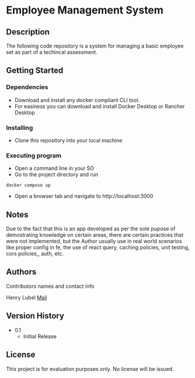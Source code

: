 # Employee Management System

## Description

The following code repository is a system for managing a basic employee set
as part of a techincal assessment.

## Getting Started

### Dependencies

* Download and install any docker compliant CLI tool.
* For easiness you can download and install Docker Desktop or Rancher Desktop

### Installing

* Clone this repository into your local machine

### Executing program

* Open a command line in your SO
* Go to the project directory and run 

```
docker compose up
```

* Open a browser tab and navigate to http://localhost:3000

## Notes

Due to the fact that this is an app developed as per the sole pupose of demostrating
knowledge on certain areas, there are certain practices that were not implemented, but 
the Author usually use in real world scenarios like proper config in fe, the use of react query,
caching policies, unit testing, cors policies,, auth, etc.

## Authors

Contributors names and contact info

Henry Lubel [Mail](mailto:henrylubel@gmail.com)

## Version History

* 0.1
    * Initial Release

## License

This project is for evaluation purposes only. No license will be issued.